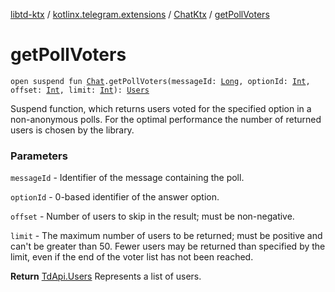 [libtd-ktx](../../index.md) / [kotlinx.telegram.extensions](../index.md) / [ChatKtx](index.md) / [getPollVoters](./get-poll-voters.md)

# getPollVoters

`open suspend fun `[`Chat`](https://tdlibx.github.io/td/docs/org/drinkless/td/libcore/telegram/TdApi.Chat.html)`.getPollVoters(messageId: `[`Long`](https://kotlinlang.org/api/latest/jvm/stdlib/kotlin/-long/index.html)`, optionId: `[`Int`](https://kotlinlang.org/api/latest/jvm/stdlib/kotlin/-int/index.html)`, offset: `[`Int`](https://kotlinlang.org/api/latest/jvm/stdlib/kotlin/-int/index.html)`, limit: `[`Int`](https://kotlinlang.org/api/latest/jvm/stdlib/kotlin/-int/index.html)`): `[`Users`](https://tdlibx.github.io/td/docs/org/drinkless/td/libcore/telegram/TdApi.Users.html)

Suspend function, which returns users voted for the specified option in a non-anonymous polls.
For the optimal performance the number of returned users is chosen by the library.

### Parameters

`messageId` - Identifier of the message containing the poll.

`optionId` - 0-based identifier of the answer option.

`offset` - Number of users to skip in the result; must be non-negative.

`limit` - The maximum number of users to be returned; must be positive and can't be greater
than 50. Fewer users may be returned than specified by the limit, even if the end of the voter
list has not been reached.

**Return**
[TdApi.Users](https://tdlibx.github.io/td/docs/org/drinkless/td/libcore/telegram/TdApi.Users.html) Represents a list of users.

